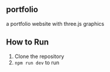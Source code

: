 ## portfolio
a portfolio website with three.js graphics

## How to Run
1. Clone the repository
2. `npm run dev` to run
